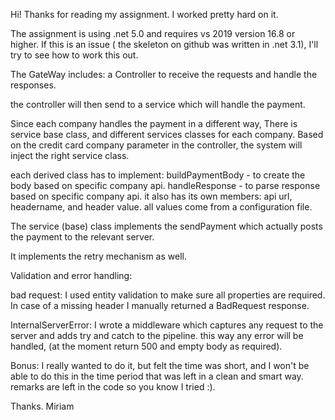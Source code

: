 Hi!
Thanks for reading my assignment. I worked pretty hard on it.

The assignment is using .net 5.0 and requires vs 2019 version 16.8 or higher.
If this is an issue ( the skeleton on github was written in .net 3.1), I'll try to see how to work this out.

The GateWay includes:
 a Controller to receive the requests and handle the responses.

the controller will then send to a service which will handle the payment.

Since each company handles the payment in a different way, There is service base class, and different services classes for each company.
Based on the credit card company parameter in the controller, the  system will inject the right service class.

each derived class has to implement:
buildPaymentBody - to create the body based on specific company api.
handleResponse - to parse response based on specific company api.
it also has its own members:
api url, headername, and header value. all values come from a configuration file.

The service (base) class implements the sendPayment which actually posts the payment to the relevant server.

It implements the retry mechanism as well. 

Validation and error handling:

bad request:
I used entity validation to make sure all properties are required.
In case of a missing header I manually returned a BadRequest response.

InternalServerError:
I wrote a middleware which captures any request to the server and adds try and catch to the pipeline. this way any error will be handled, (at the moment return 500 and empty body as required).

Bonus:
I really wanted to do it, but felt the time was short, and I won't be able to do this in the time period that was left in a clean and smart way. remarks are left in the code so you know I tried :).

Thanks. Miriam

 
